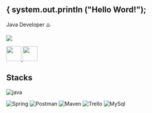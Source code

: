 ## { system.out.println ("Hello Word!");

 Java Developer ♨️

 <div>
  
  <a href="https://www.linkedin.com/in/mykaeli-fernandes-9931a1214/" target="_blank"><img src="https://img.shields.io/badge/-LinkedIn-%230077B5?style=for-the-badge&logo=linkedin&logoColor=white" target="_blank"></a>
  
  <a href="https://www.linkedin.com/in/mykaeli-fernandes-9931a1214/" target="_blank">
  <img height="40" width="40" src="https://cdn-icons-png.flaticon.com/512/174/174857.png" target="_blank">
  </a>
  <a href="mykaelifernandes@hotmail.com" target="_blank">
  <img heigth="40" width="40" src="https://user-images.githubusercontent.com/88605247/236301653-9222d250-352d-454b-ae2a-b6806f256914.png">
  </a>
  
  ## Stacks
  ![java](https://user-images.githubusercontent.com/88605247/236302809-5a0319f4-0ef7-4f29-9eb8-427c0d4c54d5.png)

  ![Spring](https://img.shields.io/badge/Spring-6DB33F?style=for-the-badge&logo=spring&logoColor=white)
  ![Postman](https://img.shields.io/badge/Postman-FF6C37?style=for-the-badge&logo=Postman&logoColor=white)
  ![Maven](https://img.shields.io/badge/apache_maven-C71A36?style=for-the-badge&logo=apachemaven&logoColor=white)
  ![Trello](https://img.shields.io/badge/Trello-0052CC?style=for-the-badge&logo=trello&logoColor=white)
  ![MySql](https://img.shields.io/badge/MySQL-005C84?style=for-the-badge&logo=mysql&logoColor=white)
  
 </div>
 
